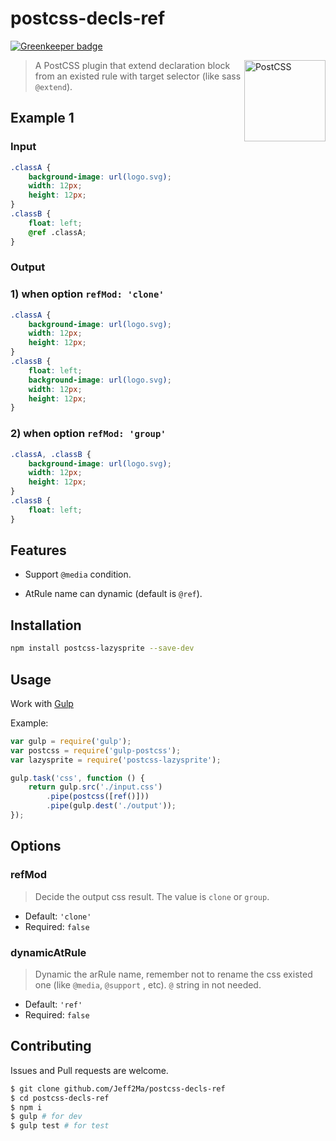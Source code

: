 # postcss-decls-ref

[![Greenkeeper badge](https://badges.greenkeeper.io/Jeff2Ma/postcss-decls-ref.svg)](https://greenkeeper.io/)

<img align="right" width="130" height="130" title="PostCSS" src="http://postcss.github.io/postcss/logo.svg">


> A PostCSS plugin that extend declaration block from an existed rule with target selector (like sass `@extend`).


## Example 1

### Input

```css
.classA {
	background-image: url(logo.svg);
	width: 12px;
	height: 12px;
}
.classB {
	float: left;
    @ref .classA;
}

```

### Output

### 1) when option `refMod: 'clone'`

```css
.classA {
	background-image: url(logo.svg);
	width: 12px;
	height: 12px;
}
.classB {
	float: left;
	background-image: url(logo.svg);
	width: 12px;
	height: 12px;
}
```

### 2) when option `refMod: 'group'`

```css
.classA, .classB {
	background-image: url(logo.svg);
	width: 12px;
	height: 12px;
}
.classB {
	float: left;
}
```

## Features

- Support `@media` condition.

- AtRule name can dynamic (default is `@ref`).

## Installation

```bash
npm install postcss-lazysprite --save-dev
```
## Usage

Work with [Gulp](//gulpjs.com)

Example:

```javascript
var gulp = require('gulp');
var postcss = require('gulp-postcss');
var lazysprite = require('postcss-lazysprite');

gulp.task('css', function () {
	return gulp.src('./input.css')
		.pipe(postcss([ref()]))
		.pipe(gulp.dest('./output'));
});
```

## Options

### refMod

> Decide the output css result. The value is `clone` or `group`. 

- Default: `'clone'`
- Required: `false`

### dynamicAtRule

> Dynamic the arRule name, remember not to rename the css existed one (like `@media`, `@support` , etc). `@` string in not needed.

- Default: `'ref'`
- Required: `false`

## Contributing

Issues and Pull requests are welcome.

```bash
$ git clone github.com/Jeff2Ma/postcss-decls-ref
$ cd postcss-decls-ref
$ npm i
$ gulp # for dev
$ gulp test # for test
```
